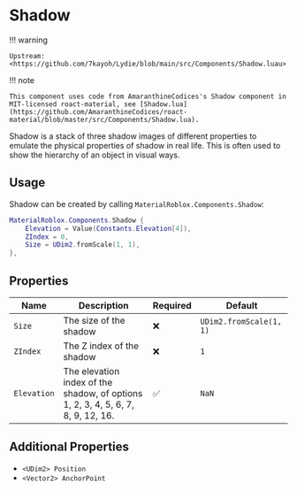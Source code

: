 # Shadow

!!! warning

    Upstream: <https://github.com/7kayoh/Lydie/blob/main/src/Components/Shadow.luau>

!!! note

    This component uses code from AmaranthineCodices's Shadow component in MIT-licensed roact-material, see [Shadow.lua](https://github.com/AmaranthineCodices/roact-material/blob/master/src/Components/Shadow.lua).

Shadow is a stack of three shadow images of different properties to emulate the physical properties of shadow in real life. This is often used to show the hierarchy of an object in visual ways.

## Usage
Shadow can be created by calling `MaterialRoblox.Components.Shadow`:

```lua
MaterialRoblox.Components.Shadow {
    Elevation = Value(Constants.Elevation[4]),
    ZIndex = 0,
    Size = UDim2.fromScale(1, 1),
},
```

## Properties
| Name        | Description                          | Required | Default |
| ----------- | ------------------------------------ | -------- | ------- |
| `Size` | The size of the shadow | :x: | `UDim2.fromScale(1, 1)` |
| `ZIndex` | The Z index of the shadow | :x: | `1` |
| `Elevation` | The elevation index of the shadow, of options 1, 2, 3, 4, 5, 6, 7, 8, 9, 12, 16. | :white_check_mark: | `NaN` |

## Additional Properties

- `<UDim2> Position`
- `<Vector2> AnchorPoint`